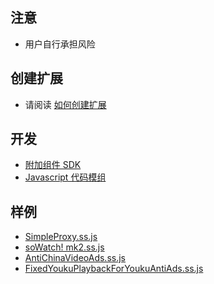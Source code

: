 ## 注意

- 用户自行承担风险

## 创建扩展

- 请阅读 [如何创建扩展](https://github.com/jc3213/Misc/blob/master/Manual/zh-CN/HowToBuild.md)

## 开发

- [附加组件 SDK](https://developer.mozilla.org/zh-CN/Add-ons/SDK)
- [Javascript 代码模组](https://developer.mozilla.org/en-US/docs/Mozilla/JavaScript_code_modules)

## 样例

- [SimpleProxy.ss.js](https://github.com/jc3213/Misc/raw/master/SS.js/SimpleProxy.ss.js)
- [soWatch! mk2.ss.js](https://github.com/jc3213/Misc/raw/master/SS.js/soWatch!%20mk2.ss.js)
- [AntiChinaVideoAds.ss.js](https://github.com/jc3213/Misc/raw/master/SS.js/AntiChinaVideoAds.ss.js)
- [FixedYoukuPlaybackForYoukuAntiAds.ss.js](https://github.com/jc3213/Misc/raw/master/SS.js/FixedYoukuPlaybackForYoukuAntiAds.ss.js)
